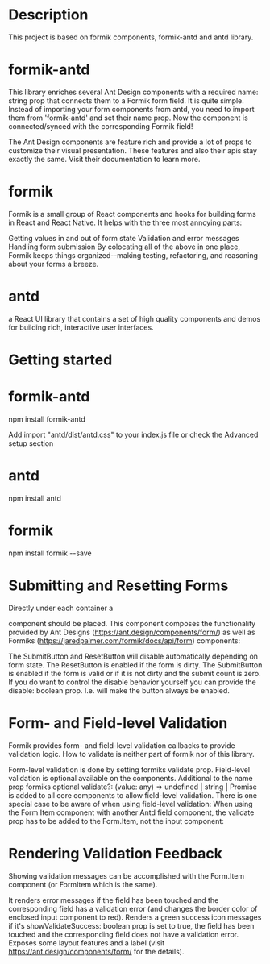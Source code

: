 
# Description
This project is based on formik components, formik-antd and antd library.
# formik-antd
This library enriches several Ant Design components with a required name: string prop that connects them to a Formik form field. It is quite simple. Instead of importing your form components from antd, you need to import them from 'formik-antd' and set their name prop. Now the component is connected/synced with the corresponding Formik field!

The Ant Design components are feature rich and provide a lot of props to customize their visual presentation. These features and also their apis stay exactly the same. Visit their documentation to learn more.
# formik
Formik is a small group of React components and hooks for building forms in React and React Native. It helps with the three most annoying parts:

Getting values in and out of form state
Validation and error messages
Handling form submission
By colocating all of the above in one place, Formik keeps things organized--making testing, refactoring, and reasoning about your forms a breeze.
# antd
 a React UI library  that contains a set of high quality components and demos for building rich, interactive user interfaces.

# Getting started
# formik-antd
npm install formik-antd

Add import "antd/dist/antd.css" to your index.js file or check the Advanced setup section
# antd
 npm install antd
# formik
 npm install formik --save

# Submitting and Resetting Forms
Directly under each <Formik> container a <Form> component should be placed. This component composes the functionality provided by Ant Designs (https://ant.design/components/form/) as well as Formiks (https://jaredpalmer.com/formik/docs/api/form) <Form> components:


The SubmitButton and ResetButton will disable automatically depending on form state. The ResetButton is enabled if the form is dirty. The SubmitButton is enabled if the form is valid or if it is not dirty and the submit count is zero. If you do want to control the disable behavior yourself you can provide the disable: boolean prop. I.e. <SubmitButton disabled={false} /> will make the button always be enabled.

# Form- and Field-level Validation

Formik provides form- and field-level validation callbacks to provide validation logic. How to validate is neither part of formik nor of this library.

Form-level validation is done by setting formiks validate prop. Field-level validation is optional available on the components. Additional to the name prop formiks optional validate?: (value: any) => undefined | string | Promise<any> is added to all core components to allow field-level validation. There is one special case to be aware of when using field-level validation: When using the Form.Item component with another Antd field component, the validate prop has to be added to the Form.Item, not the input component:


# Rendering Validation Feedback

Showing validation messages can be accomplished with the Form.Item component (or FormItem which is the same). 

It renders error messages if the field has been touched and the corresponding field has a validation error (and changes the border color of enclosed input component to red).
Renders a green success icon messages if it's showValidateSuccess: boolean prop is set to true, the field has been touched and the corresponding field does not have a validation error.
Exposes some layout features and a label (visit https://ant.design/components/form/ for the details).


